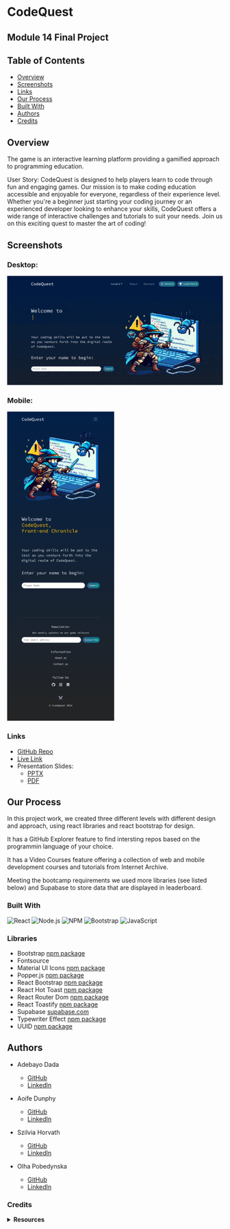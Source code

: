 # CodeQuest

## Module 14 Final Project

## Table of Contents

- [Overview](#overview)
- [Screenshots](#screenshots)
- [Links](#links)
- [Our Process](#our-process)
- [Built With](#built-with)
- [Authors](#authors)
- [Credits](#credits)

## Overview

The game is an interactive learning platform providing a gamified approach to programming education.

User Story: CodeQuest is designed to help players learn to code through fun and engaging games. Our mission is to make coding education accessible and enjoyable for everyone, regardless of their experience level. Whether you're a beginner just starting your coding journey or an experienced developer looking to enhance your skills, CodeQuest offers a wide range of interactive challenges and tutorials to suit your needs. Join us on this exciting quest to master the art of coding!

## Screenshots

### Desktop:

![Screenshot](public/images/screenshot.gif)

### Mobile:

![mobileview](public/images/mobile-view-small.png)

### Links

- [GitHub Repo](https://github.com/AoifeEdX/code-quest)
- [Live Link](https://codequest-game.netlify.app/)
- Presentation Slides:
  - [PPTX](https://github.com/AoifeEdX/code-quest/blob/main/public/assets/Presentation_CodeQuest.pptx)
  - [PDF](https://drive.google.com/drive/folders/1FrdpjjQbhZp4Ytr-1pLShFzUMCLSLHi_?usp=drive_link)

## Our Process

In this project work, we created three different levels with different design and approach, using react libraries and react bootstrap for design.

It has a GitHub Explorer feature to find intersting repos based on the programmin language of your choice.

It has a Video Courses feature offering a collection of web and mobile development courses and tutorials from Internet Archive.

Meeting the bootcamp requirements we used more libraries (see listed below) and Supabase to store data that are displayed in leaderboard.

### Built With

![React](https://img.shields.io/badge/React-%2320232a.svg?style=for-the-badge&logo=React&logoColor=%2361DAFB)
![Node.js](https://img.shields.io/badge/Node.js-6DA55F?style=for-the-badge&logo=Node.js&logoColor=white)
![NPM](https://img.shields.io/badge/NPM-%23CB3837.svg?style=for-the-badge&logo=npm&logoColor=white)
![Bootstrap](https://img.shields.io/badge/Bootstrap-%238511FA.svg?style=for-the-badge&logo=Bootstrap&logoColor=white)
![JavaScript](https://img.shields.io/badge/JavaScript-%23323330.svg?style=for-the-badge&logo=JavaScript&logoColor=%23F7DF1E)

### Libraries

- Bootstrap [npm package](https://www.npmjs.com/package/bootstrap)
- Fontsource
- Material UI Icons [npm package](https://www.npmjs.com/package/@mui/icons-material)
- Popper.js [npm package](https://www.npmjs.com/package/@popperjs/core)
- React Bootstrap [npm package](https://www.npmjs.com/package/react-bootstrap)
- React Hot Toast [npm package](https://www.npmjs.com/package/react-hot-toast)
- React Router Dom [npm package](https://www.npmjs.com/package/react-router-dom)
- React Toastify [npm package](https://www.npmjs.com/package/react-toastify)
- Supabase [supabase.com](https://supabase.com/toas)
- Typewriter Effect [npm package](https://www.npmjs.com/package/typewriter-effect)
- UUID [npm package](https://www.npmjs.com/package/uuid)

## Authors

- Adebayo Dada

  - [GitHub](https://github.com/AOD4141)
  - [LinkedIn](https://www.linkedin.com/in/adebayodada/)

- Aoife Dunphy

  - [GitHub](https://github.com/AoifeEdX)
  - [LinkedIn](https://www.linkedin.com/in/aoifenidhonnacha/)

- Szilvia Horvath

  - [GitHub](https://github.com/hszilvi)
  - [LinkedIn](https://www.linkedin.com/in/horvathszilvi/)

- Olha Pobedynska
  - [GitHub](https://github.com/23birola)
  - [LinkedIn](https://www.linkedin.com/in/olga-pobedynska-a79492220/)

### Credits

<details>
<summary><b>Resources</b></summary>

- Internet Archive API
- GitHub Languages API
- Google Script API
- Supabase SQL

</details>
